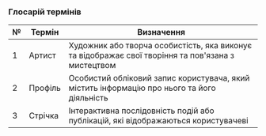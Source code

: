 ### Глосарій термінів

|  №  | Термін       | Визначення                                        |
|-----|--------------|---------------------------------------------------|
|  1  | Артист      | Художник або творча особистість, яка виконує та відображає свої творіння та пов'язана з мистецтвом |
|  2  | Профіль     | Особистий обліковий запис користувача, який містить інформацію про нього та його діяльність |
|  3  | Стрічка     | Інтерактивна послідовність подій або публікацій, які відображаються користувачеві |
